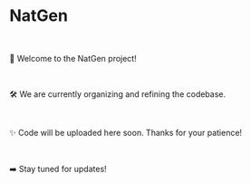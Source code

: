 # NatGen

<br>

👋 Welcome to the NatGen project!

<br>

🛠️ We are currently organizing and refining the codebase.

<br>

✨ Code will be uploaded here soon. Thanks for your patience!

<br>

➡️ Stay tuned for updates!
